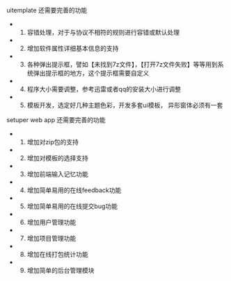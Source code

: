 uitemplate 还需要完善的功能
+ 1. 容错处理，对于与协议不相符的规则进行容错或默认处理
+ 2. 增加软件属性详细基本信息的支持
+ 3. 各种弹出提示框，譬如【未找到7z文件】，【打开7z文件失败】等等用到系统弹出提示框的地方，这个提示框需要自定义
+ 4. 程序大小需要调整，参考迅雷或者qq的安装大小进行调整
+ 5. 模板开发，选定好几种主题色彩，开发多套ui模板， 异形窗体必须有一套

setuper web app 还需要完善的功能
+ 1. 增加对zip包的支持
+ 2. 增加对模板的选择支持
+ 3. 增加前端输入记忆功能
+ 4. 增加简单易用的在线feedback功能
+ 5. 增加简单易用的在线提交bug功能
+ 6. 增加用户管理功能
+ 7. 增加项目管理功能
+ 8. 增加在线打包统计功能
+ 9. 增加简单的后台管理模块

